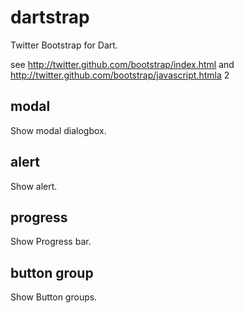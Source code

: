 dartstrap
=========

Twitter Bootstrap for Dart.

see http://twitter.github.com/bootstrap/index.html
and http://twitter.github.com/bootstrap/javascript.htmla
2

modal
-----
Show modal dialogbox.

alert
-----
Show alert.

progress
--------
Show Progress bar.

button group
------------
Show Button groups.
